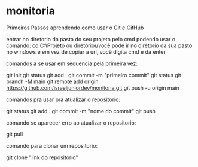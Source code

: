 # monitoria
Primeiros Passos aprendendo como usar o Git e GitHub

entrar no diretorio da pasta do seu projeto pelo cmd
podendo usar o comando: cd C:\Projeto ou diretório//você pode ir no diretorio da sua pasto no windows e em vez de copiar a url, você digita cmd e da enter

comandos a se usar em sequencia pela primeira vez:

git init
git status
git add .
git commit -m "primeiro commit"
git status
git branch -M main
git remote add origin https://github.com/israeljuniordev/monitoria.git
git push -u origin main

comandos pra usar pra atualizar o repositorio:

git status
git add .
git commit -m "nome do commit"
git push

comando se aparecer erro ao atualizar o repositorio:

git pull

comando para clonar um repositorio:

git clone "link do repositorio"
